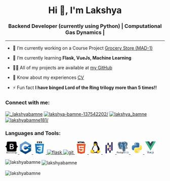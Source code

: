 <h1 align="center">Hi 👋, I'm Lakshya</h1>
<h3 align="center">Backend Developer (currently using Python) | Computational Gas Dynamics |</h3>

---

- 🔭 I’m currently working on a Course Project [Grocery Store (MAD-1)](https://github.com/lakshyaBamne/GroceryStoreV1-MAD1)

- 🌱 I’m currently learning **Flask, VueJs, Machine Learning**

- 👨‍💻 All of my projects are available at [my GitHub](https://github.com/lakshyaBamne)

- 📄 Know about my experiences [CV](https://drive.google.com/file/d/1A2ipgnBy4SdYIL0LOVOmFyrm5TK0w2vG/view?usp=sharing)

- ⚡ Fun fact **I have binged Lord of the Ring trilogy more than 5 times!!**

<h3 align="left">Connect with me:</h3>
<p align="left">
<a href="https://twitter.com/_lakshyabamne" target="blank"><img align="center" src="https://raw.githubusercontent.com/rahuldkjain/github-profile-readme-generator/master/src/images/icons/Social/twitter.svg" alt="_lakshyabamne" height="30" width="40" /></a>
<a href="https://linkedin.com/in/lakshya-bamne-137542202/" target="blank"><img align="center" src="https://raw.githubusercontent.com/rahuldkjain/github-profile-readme-generator/master/src/images/icons/Social/linked-in-alt.svg" alt="lakshya-bamne-137542202/" height="30" width="40" /></a>
<a href="https://instagram.com/lakshya_bamne" target="blank"><img align="center" src="https://raw.githubusercontent.com/rahuldkjain/github-profile-readme-generator/master/src/images/icons/Social/instagram.svg" alt="lakshya_bamne" height="30" width="40" /></a>
<a href="https://www.leetcode.com/lakshyabamne181/" target="blank"><img align="center" src="https://raw.githubusercontent.com/rahuldkjain/github-profile-readme-generator/master/src/images/icons/Social/leet-code.svg" alt="lakshyabamne181/" height="30" width="40" /></a>
</p>

<h3 align="left">Languages and Tools:</h3>
<p align="left"> <a href="https://getbootstrap.com" target="_blank" rel="noreferrer"> <img src="https://raw.githubusercontent.com/devicons/devicon/master/icons/bootstrap/bootstrap-plain-wordmark.svg" alt="bootstrap" width="40" height="40"/> </a> <a href="https://www.w3schools.com/cpp/" target="_blank" rel="noreferrer"> <img src="https://raw.githubusercontent.com/devicons/devicon/master/icons/cplusplus/cplusplus-original.svg" alt="cplusplus" width="40" height="40"/> </a> <a href="https://www.w3schools.com/css/" target="_blank" rel="noreferrer"> <img src="https://raw.githubusercontent.com/devicons/devicon/master/icons/css3/css3-original-wordmark.svg" alt="css3" width="40" height="40"/> </a> <a href="https://flask.palletsprojects.com/" target="_blank" rel="noreferrer"> <img src="https://www.vectorlogo.zone/logos/pocoo_flask/pocoo_flask-icon.svg" alt="flask" width="40" height="40"/> </a> <a href="https://git-scm.com/" target="_blank" rel="noreferrer"> <img src="https://www.vectorlogo.zone/logos/git-scm/git-scm-icon.svg" alt="git" width="40" height="40"/> </a> <a href="https://www.w3.org/html/" target="_blank" rel="noreferrer"> <img src="https://raw.githubusercontent.com/devicons/devicon/master/icons/html5/html5-original-wordmark.svg" alt="html5" width="40" height="40"/> </a> <a href="https://www.linux.org/" target="_blank" rel="noreferrer"> <img src="https://raw.githubusercontent.com/devicons/devicon/master/icons/linux/linux-original.svg" alt="linux" width="40" height="40"/> </a> <a href="https://pandas.pydata.org/" target="_blank" rel="noreferrer"> <img src="https://raw.githubusercontent.com/devicons/devicon/2ae2a900d2f041da66e950e4d48052658d850630/icons/pandas/pandas-original.svg" alt="pandas" width="40" height="40"/> </a> <a href="https://www.postgresql.org" target="_blank" rel="noreferrer"> <img src="https://raw.githubusercontent.com/devicons/devicon/master/icons/postgresql/postgresql-original-wordmark.svg" alt="postgresql" width="40" height="40"/> </a> <a href="https://www.python.org" target="_blank" rel="noreferrer"> <img src="https://raw.githubusercontent.com/devicons/devicon/master/icons/python/python-original.svg" alt="python" width="40" height="40"/> </a> <a href="https://vuejs.org/" target="_blank" rel="noreferrer"> <img src="https://raw.githubusercontent.com/devicons/devicon/master/icons/vuejs/vuejs-original-wordmark.svg" alt="vuejs" width="40" height="40"/> </a> </p>

<p><img align="left" src="https://github-readme-stats.vercel.app/api/top-langs?username=lakshyabamne&show_icons=true&locale=en&layout=compact" alt="lakshyabamne" /></p>

<p>&nbsp;<img align="center" src="https://github-readme-stats.vercel.app/api?username=lakshyabamne&show_icons=true&locale=en" alt="lakshyabamne" /></p>

<p><img align="center" src="https://github-readme-streak-stats.herokuapp.com/?user=lakshyabamne&" alt="lakshyabamne" /></p>
